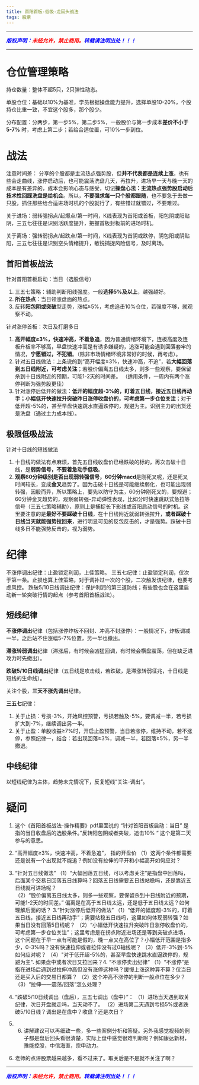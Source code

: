 ```yaml
---
title: 首阳首板-低吸-龙回头战法
tags: 股票
---
```



------

***<font color=blue>版权声明：</font><font color=red>未经允许，禁止商用。</font><font color=blue>转载请注明出处！！！</font>***

------

# 仓位管理策略
持仓数量：整体不超5只，2只弹性动态。

单股仓位：基础以10%为基准，学员根据操盘能力提升，选择单股10-20%，个股持仓比重一致，不宜这个股多，那个股少。

分布配置：分两步，第一步5%，第二步5%，一般股价与第一步成本**差价不小于5-7%** 时，考虑上第二步；若给合适位置，可10%一步到位。

# 战法

注意时间差： 分享的个股都是主流热点强势股，但**并不代表都是连续上涨**，也有些会走曲线，涨停启动后，也可能震荡洗盘几天，再拉升，进场早一天与晚一天的成本是有差异的，成本会影响心态与感受，切记**操盘心法：主流热点强势股启动后技术性回踩洗盘是给机会**。所以，**不要强求每一只个股都跟随**，也不要急于去做一只股，抓住那些给合适进场时机的个股就行了，有些错过就错过，不要难过。

关于进场：弱转强拐点/起爆点/第一时间，K线表现为首阳或首板，阳包阴或阳贴阴，三五七往往是识别活跃度提升，把握首板封板前的进场时机。

关于离场：强转弱拐点/起跌点/第一时间，K线表现为首阴或跌停，阴包阳或阴贴阳，三五七往往是识别空头情绪提升，敏锐捕捉风险信号，及时离场。

## 首阳首板战法
针对首阳首板启动：当日（选股信号）
1. 三五七策略：辅助判断阳线强度。一般**选择5%及以上**，越强越好。
2. **所在热点**：当日领涨盘面的热点。
3. 反转**阳包阴或突破**型走势，涨幅≥5%，考虑追击10%仓位，若强度不够，就观察不动。

针对涨停首板：次日及打磨多日
1. **高开幅度≥3%，快速冲高，不着急追**，因为普通情绪环境下，连板高度及连板升板率不够高，早盘快速冲高是有诱多嫌疑的，追涨可能会遇到回落套牢的情况，**宁愿错过，不犯错**。（除非市场情绪环境非常好的时候，再考虑）。
2. 针对五日线做法：上条说的到“高开幅度≥3%，快速冲高，不追”，若**大幅回落到五日线附近，可考虑关注**；若股价偏离五日线太多，则多一些观察，要保留杀到十日线附近的预期，可能1-2天的时间差。 （适用条件，一周内有两个涨停判断为强势股更佳）
3. 针对涨停后低开的做法：**低开的幅度超-3%的，盯着五日线，接近五日线再动手；小幅低开快速拉升突破昨日涨停收盘价的，可考虑第一步仓位关注**；对于低开超-5%的，甚至早盘快速跳水直逼跌停的，规避为主。识别主力的出货还是洗盘（通过主力成本线）。

## 极限低吸战法
针对十日线的短线做法
1. 十日线的做法有点麻烦，首先五日线收盘价已经跌破的标的，再次击破十日线，是**弱势信号，不要着急动手低吸**。
2. **观察60分钟级别是否出现弱转强信号，60分钟macd**是刚死叉呢，还是死叉时间较长，变成**金叉**趋势了。因为击破十日线是可能继续弱化，也可能出现弱转强，因股而异，所以策略上，要先以防守为主，60分钟刚死叉的，要规避；60分钟金叉趋势的，观察弱转强-异动弹性表现，比如分时快速跳跃式急拉等信号（三五七策略辅助），原则上是捕捉长下影线或首阳启动信号的时机。这里要注意的是**最好不要踩破十日线**，在十日线附近就弱转强拉升，**或者踩破十日线当天就能强势拉回来**，进行明显可见的反包反击的，才是强势。踩破十日线多日不能强势反击的，视为弱势。


# 纪律
不涨停调出纪律：止盈锁定利润，上佳策略。
三五七纪律：止盈锁定利润，仅次于第一条。止损也算上佳策略，对于调补过一次的个股，二次触发该纪律，也要考虑风控。
跌破5/10日线调出纪律：保护利润的第三道防线；有些股也会在这里启动新一轮突破行情的起点（参考首阳首板战法）。
## 短线纪律
**不涨停调出**纪律（包括涨停炸板不回封、冲高不封涨停）：一般情况下，炸板调减一半，之后站不住涨幅5-7%位置，另一半也撤出。

**滞涨转弱调出**纪律（滞涨后，有时候会凶猛回调，有时候会横盘震荡，但在缺乏进攻力时先撤出）。

**跌破5/10日线调出**纪律（五日线是攻击线，若跌破，是滞涨转弱征兆，十日线是短线的生命线）。

关注个股，**三天不涨先调出**纪律。
 
**三五七**纪律：
1. 关于止损：亏损-3%，开始风控预警，亏损若触及-5%，要调减一半，若亏损扩大到-7%，继续调出另一半。
2. 关于止盈：单股收益≥7%时，开启止盈预警，当日若涨停，维持不动，若不涨停，参照纪律一，结合：若出现回落≥3%，调减一半，若回落≥5%，另一半撤退。

## 中线纪律

以短线纪律为主体，趋势未完情况下，反复短线“关注-调出”。




# 疑问
1. 这个《首阳首板战法-操作精要》pdf里面说的 “针对首阳首板启动：当日” 是指的当日收盘后的选股条件。”反转阳包阴或者突破，追击10% “ 这个是第二天参与的意思。

2. “高开幅度≥3%，快速冲高，不着急追”， 指的开盘价
  （1）这两个条件都需要还是说有一个出现就不能追？例如没有拉伸的平开和小幅高开如何应对？
3. “针对五日线做法”
  （1）“大幅回落五日线，可以考虑关注”是指盘中回落吗，后面某个交易日回落五日线算吗？回落五日线需要五日线站稳吗，还是靠近五日线就可进场呢？  
  （2）“股价偏离五日线太多，则多一些观察，要保留杀到十日线附近的预期，可能1-2天的时间差。” 偏离是在高于五日线太远，还是低于五日线太远？如何理解后面的话？
3.“针对涨停后低开的做法”
  （1）“低开的幅度超-3%的，盯着五日线，接近五日线再动手”；需要站稳五日线吗，这里如何体现弱转强？如果当日没有回落5日线呢？
  （2）“小幅低开快速拉升突破昨日涨停收盘价的，可考虑第一步仓位关注”；这里考虑是在拐点附近进场还是等到突破点进场，这个问题在于早一点有可能是假的，晚一点又在高位了？小幅低开范围是指多少，0-3%吗？没有快速拉伸或者拉伸没有过0轴线呢？
  （3）低开-3%到-5%如何应对呢？
  （4）"对于低开超-5%的，甚至早盘快速跳水直逼跌停的，规避为主". 如果盘中或者次日又拉回来？4. “不涨停卖出纪律”
  （1）“不涨停”是指在进场后遇到过拉伸冲高但没有涨停这种吗？缓慢上涨这种算不算？仅当日还是买入后的交易日都算？
  （2）这个冲高不涨停的判断一般点位在多少？
  （3）“拉伸——震荡/回落”怎么处理？
  
5. “跌破5/10日线调出（盘后），三五七调出（盘中）”：
  （1）进场当天遇到取关纪律，次日开盘就走吗，当天动不了。
  （2）进场第二天遇到亏损5%或者跌破5/10日线？调出是在盘中？收盘？还是次日？

7. 6. 讲解建议可以再细致一些，多一些案例分析和答疑。另外我感觉视频的例子都是盘后回头看很清楚，实际上盘中感觉很难判断呢？例如康达新材，豫能控股，中信海直，宗申动力。
   
9. 老师的点评股票越来越多，看不过来了。取关后是不是就不关注了啊？







------
***<font color=blue>版权声明：</font><font color=red>未经允许，禁止商用。</font><font color=blue>转载请注明出处！！！</font>***



